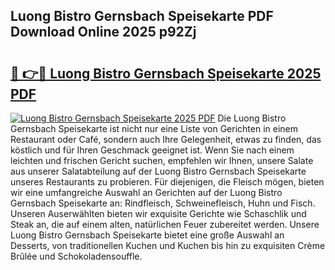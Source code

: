 ## Luong Bistro Gernsbach Speisekarte PDF Download Online 2025 p92Zj

# <h2><a href="http://gc5gdja.nevu.top/?p=Luong+Bistro+Gernsbach+Speisekarte">🔗 👉🔴 Luong Bistro Gernsbach Speisekarte 2025 PDF</a></h2>

[![Luong Bistro Gernsbach Speisekarte 2025 PDF](https://i.imgur.com/dBaPXMq.png)](http://gc5gdja.nevu.top/?p=Luong+Bistro+Gernsbach+Speisekarte)
Die Luong Bistro Gernsbach Speisekarte ist nicht nur eine Liste von Gerichten in einem Restaurant oder Café, sondern auch Ihre Gelegenheit, etwas zu finden, das köstlich und für Ihren Geschmack geeignet ist. Wenn Sie nach einem leichten und frischen Gericht suchen, empfehlen wir Ihnen, unsere Salate aus unserer Salatabteilung auf der Luong Bistro Gernsbach Speisekarte unseres Restaurants zu probieren. Für diejenigen, die Fleisch mögen, bieten wir eine umfangreiche Auswahl an Gerichten auf der Luong Bistro Gernsbach Speisekarte an: Rindfleisch, Schweinefleisch, Huhn und Fisch. Unseren Auserwählten bieten wir exquisite Gerichte wie Schaschlik und Steak an, die auf einem alten, natürlichen Feuer zubereitet werden. Unsere Luong Bistro Gernsbach Speisekarte bietet eine große Auswahl an Desserts, von traditionellen Kuchen und Kuchen bis hin zu exquisiten Crème Brûlée und Schokoladensouffle.

